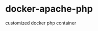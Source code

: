 <!--
SPDX-FileCopyrightText: 2025 Alexander Dahl <post@lespocky.de>
SPDX-License-Identifier: CC-BY-4.0
-->

# docker-apache-php

customized docker php container
